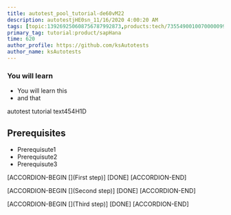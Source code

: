 ```yaml
---
title: autotest_pool_tutorial-de60vM22
description: autotestjHE0sn_11/16/2020 4:00:20 AM
tags: [topic:139269250608756787992873,products:tech/73554900100700000996,tutorial:experience/advanced]
primary_tag: tutorial:product/sapHana
time: 620
author_profile: https://github.com/ksAutotests
author_name: ksAutotests
---
```

### You will learn
- You will learn this
- and that

autotest tutorial text454H1D

## Prerequisites
- Prerequisute1
- Prerequisute2
- Prerequisute3

[ACCORDION-BEGIN [](First step)]
[DONE]
[ACCORDION-END]

[ACCORDION-BEGIN [](Second step)]
[DONE]
[ACCORDION-END]

[ACCORDION-BEGIN [](Third step)]
[DONE]
[ACCORDION-END]

